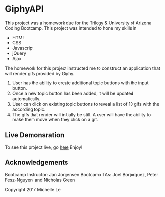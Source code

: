 # GiphyAPI
This project was a homework due for the Trilogy & University of Arizona Coding Bootcamp. This project was intended to hone my skills in
 * HTML
 * CSS
 * Javascript
 * jQuery
 * Ajax

The homework for this project instructed me to construct an application that will render gifs provided by Giphy.
 1. User has the ability to create additional topic buttons with the input button.
 2. Once a new topic button has been added, it will be updated automatically.
 3. User can click on existing topic buttons to reveal a list of 10 gifs with the according topic.
 4. The gifs that render will initially be still. A user will have the ability to make them move when they click on a gif.

## Live Demonsration
To see this project live, go [here](https://michellele994.github.io/GiphyAPI/)
Enjoy!

## Acknowledgements
Bootcamp Instructor: Jan Jorgensen
Bootcamp TAs: Joel Borjorquez, Peter Fesz-Nguyen, and Nicholas Green

Copyright 2017 Michelle Le